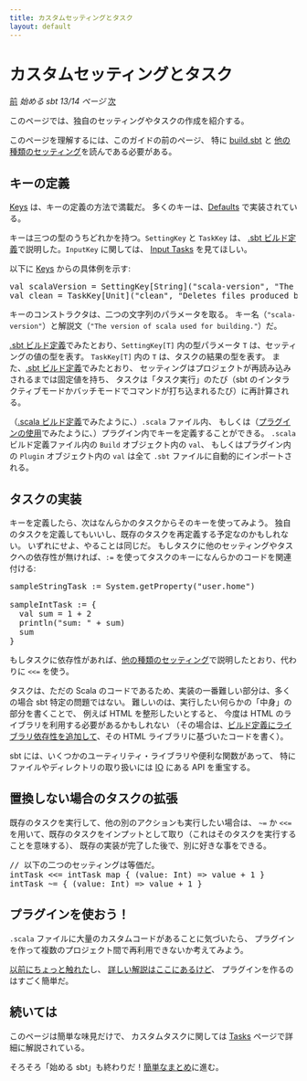 ```yaml
---
title: カスタムセッティングとタスク
layout: default
---
```


[Keys]: http://www.scala-sbt.org/release/sxr/sbt/Keys.scala.html "Keys.scala"
[Defaults]: http://www.scala-sbt.org/release/sxr/sbt/Defaults.scala.html "Defaults.scala"
[IO]: http://www.scala-sbt.org/release/api/index.html#sbt.IO$ "IO object"

# カスタムセッティングとタスク

[前](../multi-project) _始める sbt 13/14 ページ_ [次](../summary)

このページでは、独自のセッティングやタスクの作成を紹介する。

このページを理解するには、このガイドの前のページ、
特に [build.sbt](../basic-def) と
[他の種類のセッティング](../more-about-settings)を読んである必要がある。

## キーの定義

[Keys] は、キーの定義の方法で満載だ。
多くのキーは、[Defaults] で実装されている。

キーは三つの型のうちどれかを持つ。`SettingKey` と `TaskKey` は、
[.sbt ビルド定義](../basic-def)で説明した。`InputKey` に関しては、
[Input Tasks](http://www.scala-sbt.org/release/docs/Extending/Input-Tasks.html) を見てほしい。

以下に [Keys] からの具体例を示す:

<pre>
val scalaVersion = SettingKey[String]("scala-version", "The version of Scala used for building.")
val clean = TaskKey[Unit]("clean", "Deletes files produced by the build, such as generated sources, compiled classes, and task caches.")
</pre>

キーのコンストラクタは、二つの文字列のパラメータを取る。
キー名（`"scala-version"`）と解説文（`"The version of scala used for building."`）だ。

[.sbt ビルド定義](../basic-def)でみたとおり、`SettingKey[T]` 内の型パラメータ `T` は、セッティングの値の型を表す。
`TaskKey[T]` 内の `T` は、タスクの結果の型を表す。
また、[.sbt ビルド定義](../basic-def)でみたとおり、
セッティングはプロジェクトが再読み込みされるまでは固定値を持ち、
タスクは「タスク実行」のたび（sbt のインタラクティブモードかバッチモードでコマンドが打ち込まれるたび）に再計算される。

（[.scala ビルド定義](../full-def)でみたように、）`.scala` ファイル内、
もしくは（[プラグインの使用](../using-plugins)でみたように、）プラグイン内でキーを定義することができる。
`.scala` ビルド定義ファイル内の `Build` オブジェクト内の `val`、
もしくはプラグイン内の `Plugin` オブジェクト内の `val` は全て `.sbt` ファイルに自動的にインポートされる。

## タスクの実装

キーを定義したら、次はなんらかのタスクからそのキーを使ってみよう。
独自のタスクを定義してもいいし、既存のタスクを再定義する予定なのかもしれない。
いずれにせよ、やることは同じだ。
もしタスクに他のセッティングやタスクへの依存性が無ければ、`:=` を使ってタスクのキーになんらかのコードを関連付ける:

<pre>
sampleStringTask := System.getProperty("user.home")

sampleIntTask := {
  val sum = 1 + 2
  println("sum: " + sum)
  sum
}
</pre>

もしタスクに依存性があれば、[他の種類のセッティング](../more-about-settings)で説明したとおり、代わりに `<<=` を使う。

タスクは、ただの Scala のコードであるため、実装の一番難しい部分は、多くの場合 sbt 特定の問題ではない。
難しいのは、実行したい何らかの「中身」の部分を書くことで、
例えば HTML を整形したいとすると、
今度は HTML のライブラリを利用する必要があるかもしれない
（その場合は、[ビルド定義にライブラリ依存性を追加して](../using-plugins)、その HTML ライブラリに基づいたコードを書く）。

sbt には、いくつかのユーティリティ・ライブラリや便利な関数があって、
特にファイルやディレクトリの取り扱いには [IO] にある API を重宝する。

## 置換しない場合のタスクの拡張

既存のタスクを実行して、他の別のアクションも実行したい場合は、
`~=` か `<<=` を用いて、既存のタスクをインプットとして取り（これはそのタスクを実行することを意味する）、
既存の実装が完了した後で、別に好きな事をできる。

<pre>
// 以下の二つのセッティングは等価だ。
intTask <<= intTask map { (value: Int) => value + 1 }
intTask ~= { (value: Int) => value + 1 }
</pre>

## プラグインを使おう！

`.scala` ファイルに大量のカスタムコードがあることに気づいたら、
プラグインを作って複数のプロジェクト間で再利用できないか考えてみよう。

[以前にちょっと触れた](../using-plugins)し、
[詳しい解説はここにあるけど](http://www.scala-sbt.org/release/docs/Extending/Plugins.html)、
プラグインを作るのはすごく簡単だ。

## 続いては

このページは簡単な味見だけで、
カスタムタスクに関しては [Tasks](http://www.scala-sbt.org/release/docs/Detailed-Topics/Tasks.html) ページで詳細に解説されている。

そろそろ「始める sbt」も終わりだ！[簡単なまとめ](../summary)に進む。
